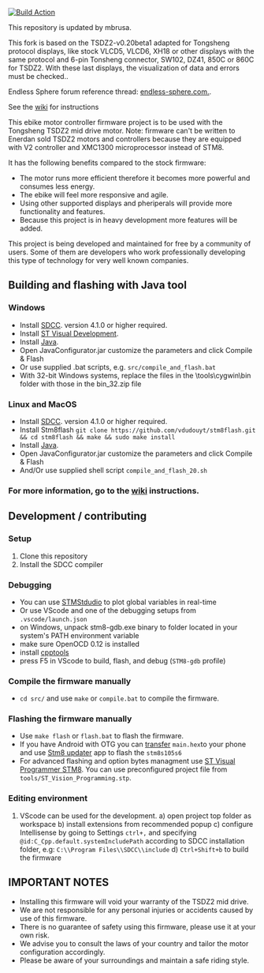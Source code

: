 [![Build Action](../../actions/workflows/build.yaml/badge.svg)](../../actions/workflows/build.yaml)

This repository is updated by mbrusa.

This fork is based on the TSDZ2-v0.20beta1 adapted for Tongsheng protocol displays, like stock VLCD5, VLCD6, XH18 or other displays with the same protocol and 6-pin Tonsheng connector, SW102, DZ41, 850C or 860C for TSDZ2.
With these last displays, the visualization of data and errors must be checked..

Endless Sphere forum reference thread: [endless-sphere.com.](https://endless-sphere.com/forums/viewtopic.php?f=30&t=110682).

See the [wiki](https://github.com/emmebrusa/TSDZ2-Smart-EBike-1/wiki) for instructions

This ebike motor controller firmware project is to be used with the Tongsheng TSDZ2 mid drive motor.
Note: firmware can't be written to Enerdan sold TSDZ2 motors and controllers because they are equipped with V2 controller and XMC1300 microprocessor instead of STM8.

It has the following benefits compared to the stock firmware:
* The motor runs more efficient therefore it becomes more powerful and consumes less energy.
* The ebike will feel more responsive and agile.
* Using other supported displays and pheriperals will provide more functionality and features.
* Because this project is in heavy development more features will be added.

This project is being developed and maintained for free by a community of users. Some of them are developers who work professionally developing this type of technology for very well known companies.

## Building and flashing with Java tool
### Windows 
- Install [SDCC](http://sdcc.sourceforge.net/index.php#Download).
  version 4.1.0 or higher required.
- Install [ST Visual Development](http://www.st.com/en/development-tools/stvd-stm8.html).
- Install [Java](https://www.java.com/endownload/).
- Open JavaConfigurator.jar customize the parameters and click Compile & Flash
- Or use supplied .bat scripts, e.g. `src/compile_and_flash.bat` 
- With 32-bit Windows systems, replace the files in the \tools\cygwin\bin folder with those in the bin_32.zip file

### Linux and MacOS
- Install [SDCC](http://sdcc.sourceforge.net/index.php#Download).
  version 4.1.0 or higher required.
- Install Stm8flash `git clone https://github.com/vdudouyt/stm8flash.git && cd stm8flash && make && sudo make install`
- Install [Java](https://www.java.com/endownload/).
- Open JavaConfigurator.jar customize the parameters and click Compile & Flash
- And/Or use supplied shell script `compile_and_flash_20.sh` 

### For more information, go to the [wiki](https://github.com/emmebrusa/TSDZ2-Smart-EBike-1/wiki) instructions.

## Development / contributing
### Setup
1. Clone this repository
2. Install the SDCC compiler

### Debugging
- You can use [STMStdudio](https://www.st.com/en/development-tools/stm-studio-stm8.html) to plot global variables in real-time
- Or use VScode and one of the debugging setups from `.vscode/launch.json`
 - on Windows, unpack stm8-gdb.exe binary to folder located in your system's PATH environment variable
 - make sure OpenOCD 0.12 is installed
 - install [cpptools](https://marketplace.visualstudio.com/items?itemName=ms-vscode.cpptools)
 - press F5 in VScode to build, flash, and debug (`STM8-gdb` profile)



### Compile the firmware manually
- `cd src/` and use `make` or `compile.bat` to compile the firmware.

### Flashing the firmware manually
- Use `make flash` or `flash.bat` to flash the firmware.
- If you have Android with OTG you can [transfer](https://dl.google.com/tag/s/appguid%3D%7B232066FE-FF4D-4C25-83B4-3F8747CF7E3A%7D%26iid%3D%7B4A198779-3904-500B-CF23-602510C07E5B%7D%26lang%3Den%26browser%3D4%26usagestats%3D0%26appname%3DNearby%2520Better%2520Together%26needsadmin%3Dtrue/better_together/BetterTogetherSetup.exe) `main.hex`to your phone and use [Stm8 updater](https://play.google.com/store/apps/details?id=com.yatrim.stlinkp8) app to flash the `stm8s105s6`
- For advanced flashing and option bytes managment use [ST Visual Programmer STM8](https://www.st.com/en/development-tools/stvp-stm8.html). You can use preconfigured project file from `tools/ST_Vision_Programming.stp`.


### Editing environment
1. VScode can be used for the development.
  a) open project top folder as workspace
  b) install extensions from recommended popup
  c) configure Intellisense by going to Settings `ctrl+,` and specifying `@id:C_Cpp.default.systemIncludePath` according to SDCC installation folder, e.g: `C:\\Program Files\\SDCC\\include`
  d) `Ctrl+Shift+b` to build the firmware


## IMPORTANT NOTES
* Installing this firmware will void your warranty of the TSDZ2 mid drive.
* We are not responsible for any personal injuries or accidents caused by use of this firmware.
* There is no guarantee of safety using this firmware, please use it at your own risk.
* We advise you to consult the laws of your country and tailor the motor configuration accordingly.
* Please be aware of your surroundings and maintain a safe riding style.
